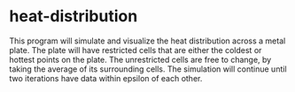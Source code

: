 # heat-distribution

This program will simulate and visualize the heat distribution
across a metal plate. The plate will have restricted cells
that are either the coldest or hottest points on the plate.
The unrestricted cells are free to change, by taking the average of
its surrounding cells. The simulation will continue until two
iterations have data within epsilon of each other.
